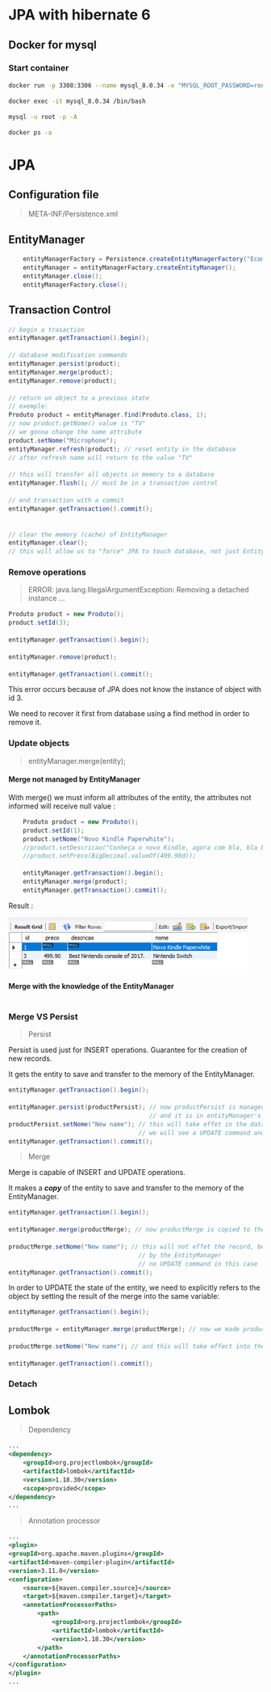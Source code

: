 # JPA with hibernate 6

## Docker for mysql

### Start container
```bash
docker run -p 3308:3306 --name mysql_8.0.34 -e "MYSQL_ROOT_PASSWORD=root" -d mysql:8.0.34
```

```bash
docker exec -it mysql_8.0.34 /bin/bash
```

```bash
mysql -u root -p -A
```

```bash
docker ps -a
```

# JPA

## Configuration file

> META-INF/Persistence.xml

## EntityManager

```java
    entityManagerFactory = Persistence.createEntityManagerFactory("Ecommerce-PU");
    entityManager = entityManagerFactory.createEntityManager();
    entityManager.close();
    entityManagerFactory.close();
```

## Transaction Control

```java
// begin a trasaction
entityManager.getTransaction().begin();
    
// database modification commands
entityManager.persist(product);
entityManager.merge(product);
entityManager.remove(product);

// return un object to a previous state
// exemple: 
Produto product = entityManager.find(Produto.class, 1);
// now product.getNome() value is "TV"
// we gonna change the name attribute
product.setNome("Microphone");
entityManager.refresh(product); // reset entity in the database
// after refresh name will return to the value "TV"
        
// this will transfer all objects in memory to a database
entityManager.flush(); // must be in a transaction control

// end transaction with a commit
entityManager.getTransaction().commit();


// clear the memory (cache) of EntityManager
entityManager.clear();
// this will allow us to "force" JPA to touch database, not just EntityManager's memory cache with the objects
```
### Remove operations

> ERROR: java.lang.IllegalArgumentException: Removing a detached instance ...

```java
Produto product = new Produto();
product.setId(3);

entityManager.getTransaction().begin();

entityManager.remove(product);

entityManager.getTransaction().commit();
```

This error occurs because of JPA does not know the instance of object with id 3.

We need to recover it first from database using a find method in order to remove it.

### Update objects

> entityManager.merge(entity);

#### Merge not managed by EntityManager

With merge() we must inform all attributes of the entity, the attributes not informed will receive null value :

```java
    Produto product = new Produto();
    product.setId(1);
    product.setNome("Novo Kindle Paperwhite");
    //product.setDescricao("Conheça o novo Kindle, agora com bla, bla bla");
    //product.setPreco(BigDecimal.valueOf(499.90d));

    entityManager.getTransaction().begin();
    entityManager.merge(product);
    entityManager.getTransaction().commit();
```

Result :

![img.png](docs/img.png)

#### Merge with the knowledge of the EntityManager

```java

```

### Merge VS Persist

> Persist

Persist is used just for INSERT operations. Guarantee for the creation of new records.

It gets the entity to save and transfer to the memory of the EntityManager.

```java
entityManager.getTransaction().begin();

entityManager.persist(productPersist); // now productPersist is managed by the EntityManager of JPA
                                       // and it is in entityManager's memory
productPersist.setNome("New name"); // this will take effet in the database
                                    // we will see a UPDATE command and the name will be changed
entityManager.getTransaction().commit();
```

> Merge

Merge is capable of INSERT and UPDATE operations.

It makes a ***copy*** of the entity to save and transfer to the memory of the EntityManager.

```java
entityManager.getTransaction().begin();

entityManager.merge(productMerge); // now productMerge is copied to the EntityManager of JPA

productMerge.setNome("New name"); // this will not effet the record, because it's not managed 
                                    // by the EntityManager
                                    // no UPDATE command in this case
entityManager.getTransaction().commit();
```

In order to UPDATE the state of the entity, we need to explicitly refers to the object 
by setting the result of the merge into the same variable:

```java
entityManager.getTransaction().begin();

productMerge = entityManager.merge(productMerge); // now we made productMerge managed by JPA

productMerge.setNome("New name"); // and this will take effect into the database

entityManager.getTransaction().commit();
```
### Detach

## Lombok

> Dependency

```xml
...
<dependency>
    <groupId>org.projectlombok</groupId>
    <artifactId>lombok</artifactId>
    <version>1.18.30</version>
    <scope>provided</scope>
</dependency>
...
```

> Annotation processor

```xml
...
<plugin>
<groupId>org.apache.maven.plugins</groupId>
<artifactId>maven-compiler-plugin</artifactId>
<version>3.11.0</version>
<configuration>
    <source>${maven.compiler.source}</source>
    <target>${maven.compiler.target}</target>
    <annotationProcessorPaths>
        <path>
            <groupId>org.projectlombok</groupId>
            <artifactId>lombok</artifactId>
            <version>1.18.30</version>
        </path>
    </annotationProcessorPaths>
</configuration>
</plugin>
...
```
